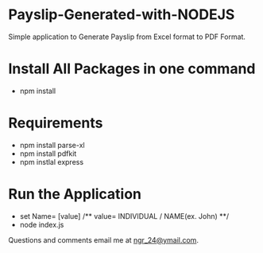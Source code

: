 # Payslip-Generated-with-NODEJS

Simple application to Generate Payslip from Excel format to PDF Format.

# Install All Packages in one command
- npm install

# Requirements
- npm install parse-xl
- npm install pdfkit
- npm instlal express

# Run the Application
- set Name= [value]  /** value= INDIVIDUAL / NAME(ex. John) **/
- node index.js


Questions and comments email me at ngr_24@ymail.com.
